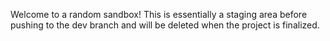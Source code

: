 Welcome to a random sandbox!
This is essentially a staging area before pushing to the dev branch and will be deleted when the project is finalized.
